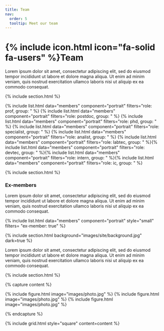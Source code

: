 ```yaml
---
title: Team
nav:
  order: 5
  tooltip: Meet our team
---
```


# {% include icon.html icon="fa-solid fa-users" %}Team

Lorem ipsum dolor sit amet, consectetur adipiscing elit, sed do eiusmod tempor
incididunt ut labore et dolore magna aliqua. Ut enim ad minim veniam, quis
nostrud exercitation ullamco laboris nisi ut aliquip ex ea commodo consequat.

{% include section.html %}

{% include list.html data="members" component="portrait" filters="role: prof, group: " %} {% include list.html data="members" component="portrait" filters="role: postdoc, group: " %} {% include list.html data="members" component="portrait" filters="role: phd, group: " %} {% include list.html data="members" component="portrait" filters="role: specialist, group: " %} {% include list.html data="members" component="portrait" filters="role: analist, group: " %} {% include list.html data="members" component="portrait" filters="role: labtec, group: " %}{% include list.html data="members" component="portrait" filters="role: devtec, group: " %}{% include list.html data="members" component="portrait" filters="role: intern, group: " %}{% include list.html data="members" component="portrait" filters="role: ic, group: " %}

{% include section.html %}

### Ex-members

Lorem ipsum dolor sit amet, consectetur adipiscing elit, sed do eiusmod tempor
incididunt ut labore et dolore magna aliqua. Ut enim ad minim veniam, quis
nostrud exercitation ullamco laboris nisi ut aliquip ex ea commodo consequat.

{% include list.html data="members" component="portrait" style="small" filters= "ex-member: true" %}

{% include section.html background="images/site/background.jpg" dark=true %}

Lorem ipsum dolor sit amet, consectetur adipiscing elit, sed do eiusmod tempor
incididunt ut labore et dolore magna aliqua. Ut enim ad minim veniam, quis
nostrud exercitation ullamco laboris nisi ut aliquip ex ea commodo consequat.

{% include section.html %}

{% capture content %}

{% include figure.html image="images/photo.jpg" %}
{% include figure.html image="images/photo.jpg" %}
{% include figure.html image="images/photo.jpg" %}

{% endcapture %}

{% include grid.html style="square" content=content %}
